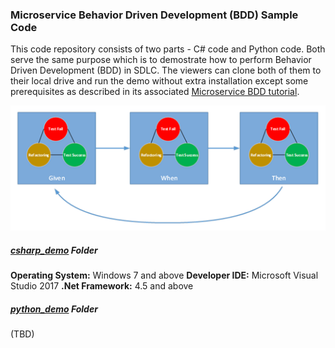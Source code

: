 ### Microservice Behavior Driven Development (BDD) Sample Code 
This code repository consists of two parts - C# code and Python code. Both serve the same purpose which is to demostrate how to perform Behavior Driven Development (BDD) in SDLC. The viewers can clone both of them to their local drive and run the demo without extra installation except some prerequisites as described in its associated [Microservice BDD tutorial](https://medium.com/@robertwang_60970/creating-a-microservice-with-bdd-in-c-af66bd608da6).

![BDD Lifecycle](docs/bdd_cycle.png)

##### [csharp_demo](https://github.com/EnterpriseWS/microservice_bdd_demos/tree/master/csharp_demo) Folder
**Operating System:** Windows 7 and above
**Developer IDE:** Microsoft Visual Studio 2017
**.Net Framework:** 4.5 and above

##### [python_demo](https://github.com/EnterpriseWS/microservice_bdd_demos/tree/master/python_demo) Folder
(TBD)